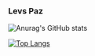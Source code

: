 ### Levs Paz

![Anurag's GitHub stats](https://github-readme-stats.vercel.app/api?username=Levi-Paz&show_icons=true&theme=gotham)

[![Top Langs](https://github-readme-stats.vercel.app/api/top-langs/?username=Levi-Paz&layout=compact&theme=gotham)](https://github.com/Levi-Paz/github-readme-stats)






<!--

Outros temas do gitstats

https://github.com/anuraghazra/github-readme-stats/blob/master/themes/README.md




Here are some ideas to get you started:

- 🔭 I’m currently working on ...
- 🌱 I’m currently learning ...
- 👯 I’m looking to collaborate on ...
- 🤔 I’m looking for help with ...
- 💬 Ask me about ...
- 📫 How to reach me: ...
- 😄 Pronouns: ...
- ⚡ Fun fact: ...
-->
